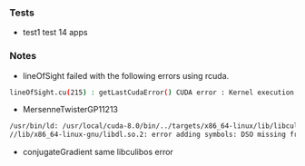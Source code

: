 ### Tests
* test1
test 14 apps


### Notes
* lineOfSight failed with the following errors using rcuda.
```bash
lineOfSight.cu(215) : getLastCudaError() CUDA error : Kernel execution failed : (30) unknown error.
```

* MersenneTwisterGP11213
```bash
/usr/bin/ld: /usr/local/cuda-8.0/bin/../targets/x86_64-linux/lib/libculibos.a(cuos_common_posix.o): undefined reference to symbol 'dlclose@@GLIBC_2.2.5'
//lib/x86_64-linux-gnu/libdl.so.2: error adding symbols: DSO missing from command line
```

* conjugateGradient
same libculibos error
